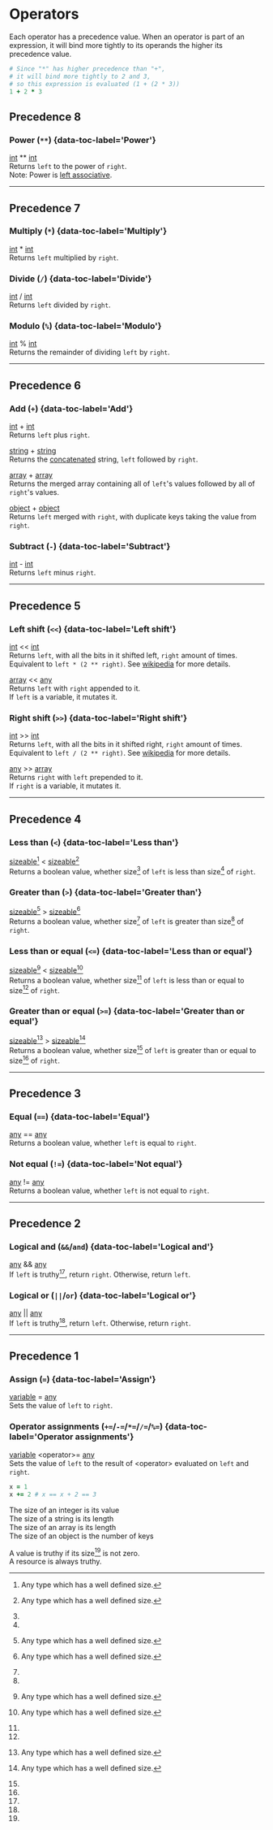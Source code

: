 # Operators

Each operator has a precedence value. When an operator is part of an expression, it will bind more tightly to its operands the higher its precedence value.
```ruby title="Example"
# Since "*" has higher precedence than "+",
# it will bind more tightly to 2 and 3,
# so this expression is evaluated (1 + (2 * 3))
1 + 2 * 3
```

## Precedence 8

### Power (`**`) {data-toc-label='Power'}

[int](/data_types#integer) ** [int](/data_types#integer)  
Returns `left` to the power of `right`.  
Note: Power is [left associative](https://en.wikipedia.org/wiki/Operator_associativity).

---

## Precedence 7

### Multiply (`*`) {data-toc-label='Multiply'}

[int](/data_types#integer) * [int](/data_types#integer)  
Returns `left` multiplied by `right`.

### Divide (`/`) {data-toc-label='Divide'}

[int](/data_types#integer) / [int](/data_types#integer)  
Returns `left` divided by `right`.

### Modulo (`%`) {data-toc-label='Modulo'}

[int](/data_types#integer) % [int](/data_types#integer)  
Returns the remainder of dividing `left` by `right`.

---

## Precedence 6

### Add (`+`) {data-toc-label='Add'}
[int](/data_types#integer) + [int](/data_types#integer)  
Returns `left` plus `right`.

[string](/data_types#string) + [string](/data_types#string)  
Returns the [concatenated](https://en.wikipedia.org/wiki/Concatenation) string, `left` followed by `right`.

[array](/data_types#array) + [array](/data_types#array)  
Returns the merged array containing all of `left`'s values followed by all of `right`'s values.

[object](/data_types#object) + [object](/data_types#object)  
Returns `left` merged with `right`, with duplicate keys taking the value from `right`.

### Subtract (`-`) {data-toc-label='Subtract'}
[int](/data_types#integer) - [int](/data_types#integer)  
Returns `left` minus `right`.

---

## Precedence 5

### Left shift (`<<`) {data-toc-label='Left shift'}

[int](/data_types#integer) << [int](/data_types#integer)  
Returns `left`, with all the bits in it shifted left, `right` amount of times.  
Equivalent to `left * (2 ** right)`.
See [wikipedia](https://en.wikipedia.org/wiki/Logical_left_shift) for more details.

[array](/data_types#array) << [any](/data_types)  
Returns `left` with `right` appended to it.  
If `left` is a variable, it mutates it.


### Right shift (`>>`) {data-toc-label='Right shift'}

[int](/data_types#integer) >> [int](/data_types#integer)  
Returns `left`, with all the bits in it shifted right, `right` amount of times.  
Equivalent to `left / (2 ** right)`.
See [wikipedia](https://en.wikipedia.org/wiki/Logical_right_shift) for more details.

[any](/data_types) >> [array](/data_types#array)  
Returns `right` with `left` prepended to it.  
If `right` is a variable, it mutates it.

---

## Precedence 4

### Less than (`<`) {data-toc-label='Less than'}

[sizeable](#fn:1)[^1] < [sizeable](#fn:1)[^1]  
Returns a boolean value, whether size[^2] of `left` is less than size[^2] of `right`.

### Greater than (`>`) {data-toc-label='Greater than'}

[sizeable](#fn:1)[^1] > [sizeable](#fn:1)[^1]  
Returns a boolean value, whether size[^2] of `left` is greater than size[^2] of `right`.

### Less than or equal (`<=`) {data-toc-label='Less than or equal'}

[sizeable](#fn:1)[^1] < [sizeable](#fn:1)[^1]  
Returns a boolean value, whether size[^2] of `left` is less than or equal to size[^2] of `right`.

### Greater than or equal (`>=`) {data-toc-label='Greater than or equal'}

[sizeable](#fn:1)[^1] > [sizeable](#fn:1)[^1]  
Returns a boolean value, whether size[^2] of `left` is greater than or equal to size[^2] of `right`.

---

## Precedence 3

### Equal (`==`) {data-toc-label='Equal'}

[any](/data_types) == [any](/data_types)  
Returns a boolean value, whether `left` is equal to `right`.

### Not equal (`!=`) {data-toc-label='Not equal'}

[any](/data_types) != [any](/data_types)  
Returns a boolean value, whether `left` is not equal to `right`.

---

## Precedence 2

### Logical and (`&&`/`and`) {data-toc-label='Logical and'}

[any](/data_types) && [any](/data_types)  
If `left` is truthy[^3], return `right`. Otherwise, return `left`.

### Logical or (`||`/`or`) {data-toc-label='Logical or'}

[any](/data_types) || [any](/data_types)  
If `left` is truthy[^3], return `left`. Otherwise, return `right`.

---

## Precedence 1

### Assign (`=`) {data-toc-label='Assign'}

[variable](/keywords#let) = [any](/data_types)  
Sets the value of `left` to `right`.

### Operator assignments (`+=`/`-=`/`*=`/`/=`/`%=`) {data-toc-label='Operator assignments'}

[variable](/keywords#let) <operator\>= [any](/data_types)  
Sets the value of `left` to the result of <operator\> evaluated on `left` and `right`.
```ruby title="Example"
x = 1
x += 2 # x == x + 2 == 3
```


[^1]: Any type which has a well defined size[^2].
[^2]:
The size of an integer is its value  
The size of a string is its length  
The size of an array is its length  
The size of an object is the number of keys
[^3]:
A value is truthy if its size[^2] is not zero.  
A resource is always truthy.
